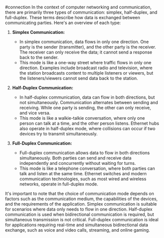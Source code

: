 #connection 
In the context of computer networking and communication, there are primarily three types of communication: simplex, half-duplex, and full-duplex. These terms describe how data is exchanged between communicating parties. Here's an overview of each type:

1.  **Simplex Communication:**
    
    -   In simplex communication, data flows in only one direction. One party is the sender (transmitter), and the other party is the receiver. The receiver can only receive the data; it cannot send a response back to the sender.
    -   This mode is like a one-way street where traffic flows in only one direction. Examples include broadcast radio and television, where the station broadcasts content to multiple listeners or viewers, but the listeners/viewers cannot send data back to the station.
2.  **Half-Duplex Communication:**
    
    -   In half-duplex communication, data can flow in both directions, but not simultaneously. Communication alternates between sending and receiving. While one party is sending, the other can only receive, and vice versa.
    -   This mode is like a walkie-talkie conversation, where only one person can talk at a time, and the other person listens. Ethernet hubs also operate in half-duplex mode, where collisions can occur if two devices try to transmit simultaneously.
3.  **Full-Duplex Communication:**
    
    -   Full-duplex communication allows data to flow in both directions simultaneously. Both parties can send and receive data independently and concurrently without waiting for turns.
    -   This mode is like a telephone conversation, where both parties can talk and listen at the same time. Ethernet switches and modern communication technologies, such as most wired and wireless networks, operate in full-duplex mode.

It's important to note that the choice of communication mode depends on factors such as the communication medium, the capabilities of the devices, and the requirements of the application. Simplex communication is suitable for scenarios where data only needs to flow in one direction. Half-duplex communication is used when bidirectional communication is required, but simultaneous transmission is not critical. Full-duplex communication is ideal for applications requiring real-time and simultaneous bidirectional data exchange, such as voice and video calls, streaming, and online gaming.